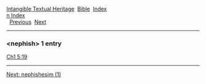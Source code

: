[Intangible Textual Heritage](../../index)  [Bible](../index) 
[Index](index)   
[n Index](_n_)  
  [Previous](c07799)  [Next](c07801) 

------------------------------------------------------------------------

### &lt;nephish&gt; 1 entry

[Ch1 5:19](../kjv/ch1005.htm#019)  

------------------------------------------------------------------------

[Next: nephishesim (1)](c07801)
